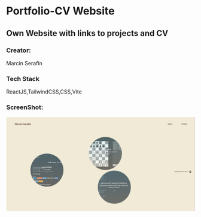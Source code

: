 <body>

# Portfolio-CV Website
## Own Website with links to projects and CV
### Creator:
  Marcin Serafin
### Tech Stack
  ReactJS,TailwindCSS,CSS,Vite
### ScreenShot:
![Main_site_screenshot](website\src\assets\Site_img.png)

</body>
